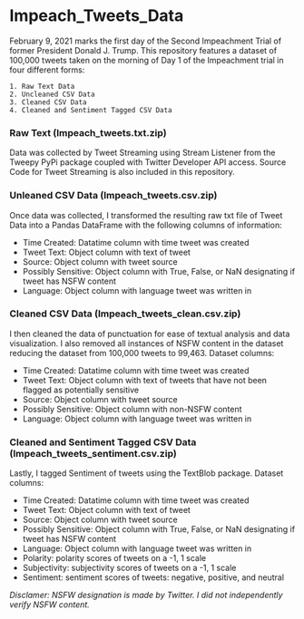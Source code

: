 # Impeach_Tweets_Data

February 9, 2021 marks the first day of the Second Impeachment Trial of former President Donald J. Trump.
This repository features a dataset of 100,000 tweets taken on the morning of Day 1 of the Impeachment trial in four different forms:

    1. Raw Text Data
    2. Uncleaned CSV Data
    3. Cleaned CSV Data
    4. Cleaned and Sentiment Tagged CSV Data

### Raw Text (Impeach_tweets.txt.zip)

Data was collected by Tweet Streaming using Stream Listener from the Tweepy PyPi package coupled with Twitter Developer API access. Source Code for Tweet Streaming is also included in this repository.

### Unleaned CSV Data (Impeach_tweets.csv.zip)

Once data was collected, I transformed the resulting raw txt file of Tweet Data into a Pandas DataFrame with the following columns of information:

* Time Created: Datatime column with time tweet was created
* Tweet Text: Object column with text of tweet
* Source: Object column with tweet source
* Possibly Sensitive: Object column with True, False, or NaN designating if tweet has NSFW content
* Language: Object column with language tweet was written in

### Cleaned CSV Data (Impeach_tweets_clean.csv.zip)

I then cleaned the data of punctuation for ease of textual analysis and data visualization. I also removed all instances of NSFW content in the dataset reducing the dataset from 100,000 tweets to 99,463. Dataset columns:

* Time Created: Datatime column with time tweet was created
* Tweet Text: Object column with text of tweets that have not been flagged as potentially sensitive
* Source: Object column with tweet source
* Possibly Sensitive: Object column with non-NSFW content
* Language: Object column with language tweet was written in

### Cleaned and Sentiment Tagged CSV Data (Impeach_tweets_sentiment.csv.zip)

Lastly, I tagged Sentiment of tweets using the TextBlob package. Dataset columns:

* Time Created: Datatime column with time tweet was created
* Tweet Text: Object column with text of tweet
* Source: Object column with tweet source
* Possibly Sensitive: Object column with True, False, or NaN designating if tweet has NSFW content
* Language: Object column with language tweet was written in
* Polarity: polarity scores of tweets on a -1, 1 scale
* Subjectivity: subjectivity scores of tweets on a -1, 1 scale
* Sentiment: sentiment scores of tweets: negative, positive, and neutral

*Disclamer: NSFW designation is made by Twitter. I did not independently verify NSFW content.*
